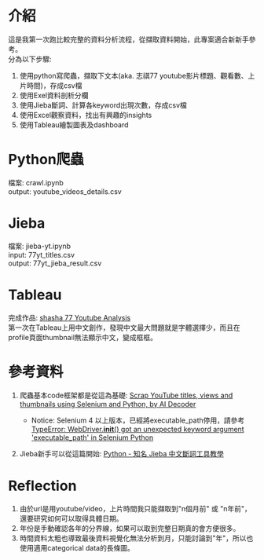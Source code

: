 # 介紹
這是我第一次跑比較完整的資料分析流程，從擷取資料開始，此專案適合新新手參考。</br>
分為以下步驟:
1. 使用python寫爬蟲，擷取下文本(aka. 志祺77 youtube影片標題、觀看數、上片時間)，存成csv檔
2. 使用Exel資料剖析分欄
3. 使用Jieba斷詞、計算各keyword出現次數，存成csv檔
4. 使用Excel觀察資料，找出有興趣的insights
5. 使用Tableau繪製圖表及dashboard


# Python爬蟲
檔案: crawl.ipynb </br>
output: youtube_videos_details.csv

# Jieba
檔案: jieba-yt.ipynb </br>
input: 77yt_titles.csv </br>
output: 77yt_jieba_result.csv

# Tableau
完成作品: [shasha 77 Youtube Analysis](https://public.tableau.com/app/profile/yi.shan.hsieh/viz/shasha77/Dashboard1) </br>
第一次在Tableau上用中文創作，發現中文最大問題就是字體選擇少，而且在profile頁面thumbnail無法顯示中文，變成框框。

# 參考資料
1. 爬蟲基本code框架都是從這為基礎: [Scrap YouTube titles, views and thumbnails using Selenium and Python, by AI Decoder](https://www.youtube.com/watch?v=VQU58dZEFfo)
   * Notice: Selenium 4 以上版本，已經將executable_path停用，請參考 [TypeError: WebDriver.__init__() got an unexpected keyword argument 'executable_path' in Selenium Python](https://stackoverflow.com/questions/76550506/typeerror-webdriver-init-got-an-unexpected-keyword-argument-executable-p)

2. Jieba新手可以從這篇開始: [Python - 知名 Jieba 中文斷詞工具教學](https://blog.kennycoder.io/2020/02/12/Python-%E7%9F%A5%E5%90%8DJieba%E4%B8%AD%E6%96%87%E6%96%B7%E8%A9%9E%E5%B7%A5%E5%85%B7%E6%95%99%E5%AD%B8/)


# Reflection
1. 由於url是用youtube/video，上片時間我只能擷取到"n個月前" 或 "n年前"，還要研究如何可以取得具體日期。
3. 年份是手動確認各年的分界線，如果可以取到完整日期真的會方便很多。
4. 時間資料太粗也導致最後資料視覺化無法分析到月，只能討論到"年"，所以也使用適用categorical data的長條圖。

